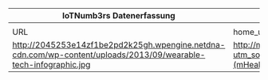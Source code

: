 |IoTNumb3rs Datenerfassung|||||||||||
| ---- | ---- | ---- | ---- | ---- | ---- | ---- | ---- | ---- | ---- | ---- |
||||||||||||
|URL|home_url|filename|device_class|device_count|market_class|market_volume|prognosis_year|publication_year|authorship_class|Dropbox folder|
|http://2045253e14zf1be2pd2k25gh.wpengine.netdna-cdn.com/wp-content/uploads/2013/09/wearable-tech-infographic.jpg|http://mhealthwatch.com/infographic-the-rise-of-wearable-technology-21642/?utm_source=feedburner&utm_medium=feed&utm_campaign=Feed:+mHealthWatch+(mHealthWatch)|file7_wearable-tech-infographic.jpg||||||||marielledemuth/20181123-1805|
